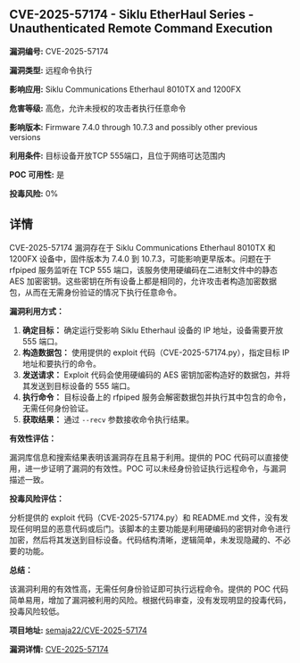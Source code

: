 ## CVE-2025-57174 - Siklu EtherHaul Series - Unauthenticated Remote Command Execution

**漏洞编号:** CVE-2025-57174

**漏洞类型:** 远程命令执行

**影响应用:** Siklu Communications Etherhaul 8010TX and 1200FX

**危害等级:** 高危，允许未授权的攻击者执行任意命令

**影响版本:** Firmware 7.4.0 through 10.7.3 and possibly other previous versions

**利用条件:** 目标设备开放TCP 555端口，且位于网络可达范围内

**POC 可用性:** 是

**投毒风险:** 0%

## 详情

CVE-2025-57174 漏洞存在于 Siklu Communications Etherhaul 8010TX 和 1200FX 设备中，固件版本为 7.4.0 到 10.7.3，可能影响更早版本。问题在于 rfpiped 服务监听在 TCP 555 端口，该服务使用硬编码在二进制文件中的静态 AES 加密密钥。这些密钥在所有设备上都是相同的，允许攻击者构造加密数据包，从而在无需身份验证的情况下执行任意命令。

**漏洞利用方式：**

1.  **确定目标：** 确定运行受影响 Siklu Etherhaul 设备的 IP 地址，设备需要开放 555 端口。
2.  **构造数据包：** 使用提供的 exploit 代码（CVE-2025-57174.py），指定目标 IP 地址和要执行的命令。
3.  **发送请求：** Exploit 代码会使用硬编码的 AES 密钥加密构造好的数据包，并将其发送到目标设备的 555 端口。
4.  **执行命令：** 目标设备上的 rfpiped 服务会解密数据包并执行其中包含的命令，无需任何身份验证。
5.  **获取结果：**  通过 `--recv` 参数接收命令执行结果。

**有效性评估：**

漏洞库信息和搜索结果表明该漏洞存在且易于利用。提供的 POC 代码可以直接使用，进一步证明了漏洞的有效性。POC 可以未经身份验证执行远程命令，与漏洞描述一致。

**投毒风险评估：**

分析提供的 exploit 代码（CVE-2025-57174.py）和 README.md 文件，没有发现任何明显的恶意代码或后门。该脚本的主要功能是利用硬编码的密钥对命令进行加密，然后将其发送到目标设备。代码结构清晰，逻辑简单，未发现隐藏的、不必要的功能。

**总结：**

该漏洞利用的有效性高，无需任何身份验证即可执行远程命令。提供的 POC 代码简单易用，增加了漏洞被利用的风险。根据代码审查，没有发现明显的投毒代码，投毒风险较低。


**项目地址:** [semaja22/CVE-2025-57174](https://github.com/semaja22/CVE-2025-57174)

**漏洞详情:** [CVE-2025-57174](https://nvd.nist.gov/vuln/detail/CVE-2025-57174)